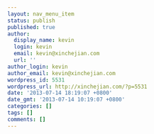 ```yaml
---
layout: nav_menu_item
status: publish
published: true
author:
  display_name: kevin
  login: kevin
  email: kevin@xinchejian.com
  url: ''
author_login: kevin
author_email: kevin@xinchejian.com
wordpress_id: 5531
wordpress_url: http://xinchejian.com/?p=5531
date: '2013-07-14 18:19:07 +0800'
date_gmt: '2013-07-14 10:19:07 +0800'
categories: []
tags: []
comments: []
---
```


